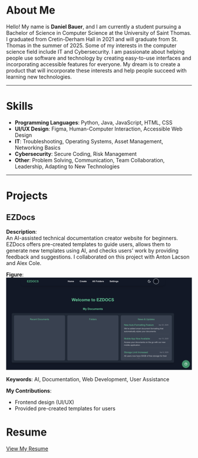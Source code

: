 # About Me
Hello! My name is **Daniel Bauer**, and I am currently a student pursuing a Bachelor of Science in Computer Science at the University of Saint Thomas. I graduated from Cretin-Derham Hall in 2021 and will graduate from St. Thomas in the summer of 2025. Some of my interests in the computer science field include IT and Cybersecurity. I am passionate about helping people use software and technology by creating easy-to-use interfaces and incorporating accessible features for everyone. My dream is to create a product that will incorporate these interests and help people succeed with learning new technologies.

---

# Skills
- **Programming Languages**: Python, Java, JavaScript, HTML, CSS
- **UI/UX Design**: Figma, Human-Computer Interaction, Accessible Web Design
- **IT**: Troubleshooting, Operating Systems, Asset Management, Networking Basics
- **Cybersecurity**: Secure Coding, Risk Management
- **Other**: Problem Solving, Communication, Team Collaboration, Leadership, Adapting to New Technologies

---

# Projects
## EZDocs
**Description**:  
An AI-assisted technical documentation creator website for beginners. EZDocs offers pre-created templates to guide users, allows them to generate new templates using AI, and checks users' work by providing feedback and suggestions. I collaborated on this project with Anton Lacson and Alex Cole.

**Figure**:  
![EZDocs Interface](EZDocsFigure.png)

**Keywords**: AI, Documentation, Web Development, User Assistance

**My Contributions**:
- Frontend design (UI/UX)
- Provided pre-created templates for users

# Resume
[View My Resume](./DanielBauer2024.pdf)
